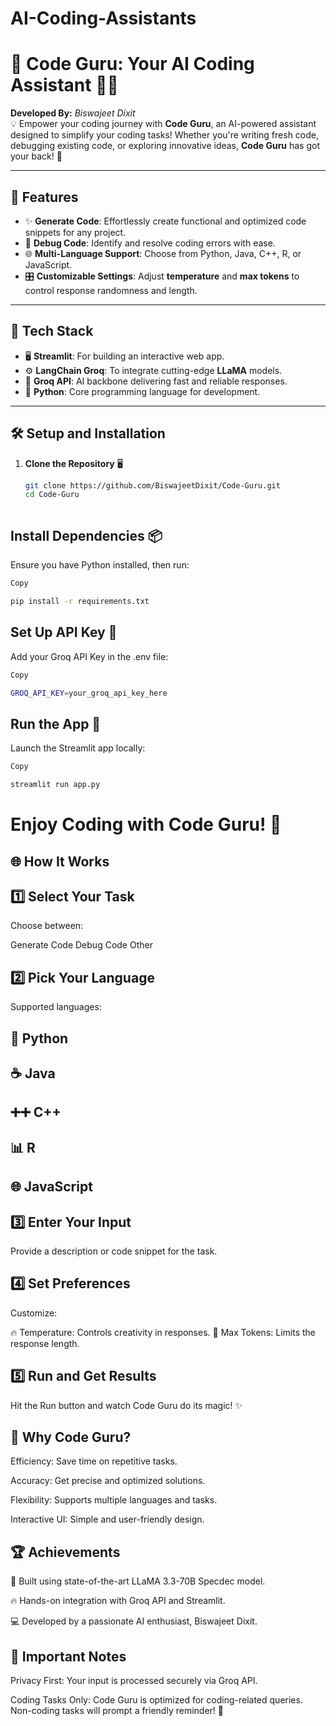 # AI-Coding-Assistants

# 🚀 **Code Guru: Your AI Coding Assistant** 🧑‍💻

**Developed By:** *Biswajeet Dixit*  
💡 Empower your coding journey with **Code Guru**, an AI-powered assistant designed to simplify your coding tasks! Whether you're writing fresh code, debugging existing code, or exploring innovative ideas, **Code Guru** has got your back! 🎉

---

## 🌟 **Features**
- ✨ **Generate Code**: Effortlessly create functional and optimized code snippets for any project.
- 🐞 **Debug Code**: Identify and resolve coding errors with ease.
- 🌐 **Multi-Language Support**: Choose from Python, Java, C++, R, or JavaScript.
- 🎛️ **Customizable Settings**: Adjust **temperature** and **max tokens** to control response randomness and length.

---

## 🔧 **Tech Stack**
- 🖥️ **Streamlit**: For building an interactive web app.
- ⚙️ **LangChain Groq**: To integrate cutting-edge **LLaMA** models.
- 📡 **Groq API**: AI backbone delivering fast and reliable responses.
- 🐍 **Python**: Core programming language for development.

---

## 🛠️ **Setup and Installation**

1. **Clone the Repository** 🖥️  
   ```bash
   git clone https://github.com/BiswajeetDixit/Code-Guru.git
   cd Code-Guru



## **Install Dependencies** 📦
Ensure you have Python installed, then run:

```bash
Copy

pip install -r requirements.txt
```

## **Set Up API Key** 🔑
Add your Groq API Key in the .env file:

```bash
Copy

GROQ_API_KEY=your_groq_api_key_here
```
## **Run the App** 🚀
Launch the Streamlit app locally:

```bash
Copy

streamlit run app.py
```
# Enjoy Coding with Code Guru! 🎉


## 🌐 How It Works
## 1️⃣ Select Your Task
Choose between:

Generate Code
Debug Code
Other
## 2️⃣ Pick Your Language
Supported languages:

## 🐍 Python
## ☕ Java
## ➕➕ C++
## 📊 R
## 🌐 JavaScript



## 3️⃣ Enter Your Input
Provide a description or code snippet for the task.

## 4️⃣ Set Preferences
Customize:

🔥 Temperature: Controls creativity in responses.
📏 Max Tokens: Limits the response length.
## 5️⃣ Run and Get Results
Hit the Run button and watch Code Guru do its magic! ✨



## 🤖 Why Code Guru?
Efficiency: Save time on repetitive tasks.

Accuracy: Get precise and optimized solutions.

Flexibility: Supports multiple languages and tasks.

Interactive UI: Simple and user-friendly design.


## 🏆 Achievements
🌟 Built using state-of-the-art LLaMA 3.3-70B Specdec model.

🔥 Hands-on integration with Groq API and Streamlit.

💻 Developed by a passionate AI enthusiast, Biswajeet Dixit.


## 🚨 Important Notes
Privacy First: Your input is processed securely via Groq API.

Coding Tasks Only: Code Guru is optimized for coding-related queries. Non-coding tasks will prompt a friendly reminder! 🛑

